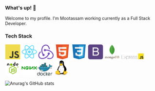 <!-- BLOG-POST-LIST:START -->
### What's up! 👋

Welcome to my profile. I'm Mootassam working currently as a Full Stack Developer.

<!-- BLOG-POST-LIST:START -->
<!-- BLOG-POST-LIST:START -->

### Tech Stack

<img src="javascript-original.svg" width="10%" height="10%"> <img src="react-original.svg" width="10%" height="10%"> <img src="redux-original.svg" width="10%" height="10%">   <img src="html5-original.svg" width="10%" height="10%">  <img src="css3-original.svg" width="10%" height="10%">  <img src="bootstrap-plain.svg" width="10%" height="10%">  <img src="mongodb.svg" width="10%" height="10%">
 <img src="ExpressJS-logo.png" width="15%" height="15%">  <img src="node-js.png" width="10%" height="10%"> 
 <img src="nginx-1174926.svg" width="10%" height="10%"><img src="docker.svg" width="10%" height="10%"> <img src="linux-1174928.svg" width="10%" height="10%">



![Anurag's GitHub stats](https://github-readme-stats.vercel.app/api?username=Mootassam&show_icons=true&theme=radical)
<!-- BLOG-POST-LIST:START -->



